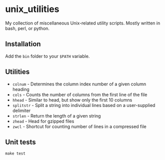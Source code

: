 unix_utilities
==============

My collection of miscellaneous Unix-related utility scripts. Mostly written in bash, perl, or python.

Installation
------------
Add the `bin` folder to your `$PATH` variable.

Utilities
---------
 * `colnum` - Determines the column index number of a given column heading
 * `cols` - Counts the number of columns from the first line of the file
 * `hhead` - Similar to head, but show only the first 10 columns
 * `splitstr` - Split a string into individual lines based on a user-supplied delimiter
 * `strlen` - Return the length of a given string
 * `zhead` - Head for gzipped files
 * `zwcl` - Shortcut for counting number of lines in a compressed file

Unit tests
----------
    make test
